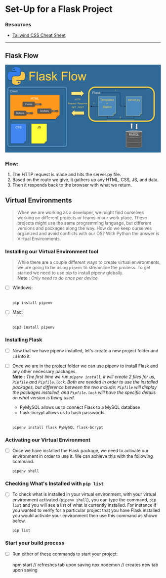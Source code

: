 # Set-Up for a Flask Project

### Resources

- [Tailwind CSS Cheat Sheet](https://nerdcave.com/tailwind-cheat-sheet)

---

## Flask Flow

![](./assets/flask-flow.png)

### Flow:

1. The HTTP request is made and hits the server.py file.
2. Based on the route we give, it gathers up any HTML, CSS, JS, and data.
3. Then it responds back to the browser with what we return.

## Virtual Environments

> When we are working as a developer, we might find ourselves working on different projects or teams in our work place. These projects might use the same programming language, but different versions and packages along the way. How do we keep ourselves organized and avoid conflicts with our OS? With Python the answer is Virtual Environments.

### Installing our Virtual Environment tool

> While there are a couple different ways to create virtual environments, we are going to be using `pipenv` to streamline the process. To get started we need to use pip to install pipenv globally.  
> **Note** : _Only need to do once per device_

- [ ] Windows: <br><br>

      pip install pipenv

- [ ] Mac: <br><br>

      pip3 install pipenv

### Installing Flask 


- [ ] Now that we have pipenv installed, let's create a new project folder and `cd` into it.

- [ ] Once we are in the project folder we can use pipenv to install Flask and any other necessary packages.  
**Note** : _The first time we run `pipenv install`, it will create 2 files for us, `Pipfile` and `Pipfile.lock`. Both are needed in order to use the installed packages, but difference between the two include: `Pipfile` will display the packages installed, and `Pipfile.lock` will have the specific details on what version is being used._
  - PyMySQL allows us to connect Flask to a MySQL database
  - flask-bcrypt allows us to hash passwords
  <br><br>
  ```
  pipenv install flask PyMySQL flask-bcrypt
  ```

### Activating our Virtual Environment

- [ ] Once we have installed the Flask package, we need to activate our environment in order to use it. We can achieve this with the following command.

      pipenv shell

### Checking What's Installed with `pip list`

- [ ] To check what is installed in your virtual environment, with your virtual environment activated (`pipenv shell`), you can type the command, `pip list` and you will see a list of what is currently installed. For instance if you wanted to verify for a particular project that you have Flask installed you would activate your environment then use this command as shown below.

      pip list

### Start your build process

- [ ] Run either of these commands to start your project:<br><br>
      npm start             // refreshes tab upon saving
      npx nodemon           // creates new tab upon saving

